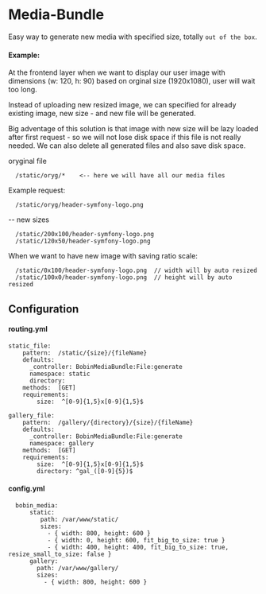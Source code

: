 Media-Bundle
============
Easy way to generate new media with specified size, totally `out of the box`.

#### Example:
At the frontend layer when we want to display our user image with dimensions (w: 120, h: 90) based on orginal size (1920x1080), user will wait too long.

Instead of uploading new resized image, we can specified for already existing image, new size - and new file will be generated.

Big adventage of this solution is that image with new size will be lazy loaded after first request - so we will not lose disk space if this file is not really needed.
We can also delete all generated files and also save disk space.

oryginal file

      /static/oryg/*    <-- here we will have all our media files

Example request:

      /static/oryg/header-symfony-logo.png

-- new sizes

      /static/200x100/header-symfony-logo.png
      /static/120x50/header-symfony-logo.png

When we want to have new image with saving ratio scale:

      /static/0x100/header-symfony-logo.png  // width will by auto resized
      /static/100x0/header-symfony-logo.png  // height will by auto resized




## Configuration
#### routing.yml

    static_file:
        pattern:  /static/{size}/{fileName}
        defaults:
          _controller: BobinMediaBundle:File:generate
          namespace: static
          directory: 
        methods:  [GET]
        requirements:
            size:  ^[0-9]{1,5}x[0-9]{1,5}$
    
    gallery_file:
        pattern:  /gallery/{directory}/{size}/{fileName}
        defaults:
          _controller: BobinMediaBundle:File:generate
          namespace: gallery
        methods:  [GET]
        requirements:
            size:  ^[0-9]{1,5}x[0-9]{1,5}$
            directory: ^gal_([0-9]{5})$
        
        
#### config.yml

      bobin_media:
          static:
             path: /var/www/static/
             sizes:
               - { width: 800, height: 600 }
               - { width: 0, height: 600, fit_big_to_size: true }
               - { width: 400, height: 400, fit_big_to_size: true, resize_small_to_size: false }
          gallery:
            path: /var/www/gallery/
            sizes:
              - { width: 800, height: 600 }
